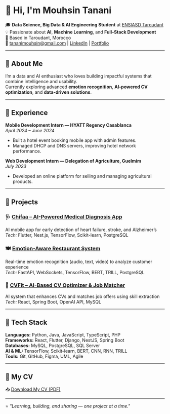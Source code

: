 # 👋 Hi, I'm Mouhsin Tanani  

🎓 **Data Science, Big Data & AI Engineering Student** at [ENSIASD Taroudant](https://ensiasd.ac.ma)  
💡 Passionate about **AI**, **Machine Learning**, and **Full-Stack Development**  
📍 Based in Taroudant, Morocco  
📧 tananimouhsin@gmail.com | [LinkedIn](https://www.linkedin.com/in/mouhsin-tanani-692b87263/) | [Portfolio](#)  

---

## 🧠 About Me
I’m a data and AI enthusiast who loves building impactful systems that combine intelligence and usability.  
Currently exploring advanced **emotion recognition**, **AI-powered CV optimization**, and **data-driven solutions**.

---

## 💼 Experience

**Mobile Development Intern — HYATT Regency Casablanca**  
*April 2024 – June 2024*  
- Built a hotel event booking mobile app with admin features.  
- Managed DHCP and DNS servers, improving hotel network performance.

**Web Development Intern — Delegation of Agriculture, Guelmim**  
*July 2023*  
- Developed an online platform for selling and managing agricultural products.

---

## 🚀 Projects

### 🩺 [Chifaa – AI-Powered Medical Diagnosis App](#)
AI mobile app for early detection of heart failure, stroke, and Alzheimer’s  
*Tech:* Flutter, Nest.js, TensorFlow, Scikit-learn, PostgreSQL

### 🍽️ [Emotion-Aware Restaurant System](#)
Real-time emotion recognition (audio, text, video) to analyze customer experience  
*Tech:* FastAPI, WebSockets, TensorFlow, BERT, TRILL, PostgreSQL

### 📄 [CVFit – AI-Based CV Optimizer & Job Matcher](#)
AI system that enhances CVs and matches job offers using skill extraction  
*Tech:* React, Spring Boot, OpenAI API, MySQL

---

## 🧰 Tech Stack
**Languages:** Python, Java, JavaScript, TypeScript, PHP  
**Frameworks:** React, Flutter, Django, NestJS, Spring Boot  
**Databases:** MySQL, PostgreSQL, SQL Server  
**AI & ML:** TensorFlow, Scikit-learn, BERT, CNN, RNN, TRILL  
**Tools:** Git, GitHub, Figma, UML, Agile  

---

## 📄 My CV
📥 [Download My CV (PDF)](./RenderCV_sb2nov_Theme.pdf)

---

⭐️ *"Learning, building, and sharing — one project at a time."*
